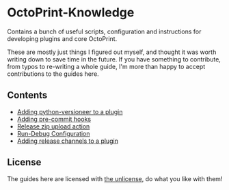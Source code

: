 # OctoPrint-Knowledge
Contains a bunch of useful scripts, configuration and instructions for developing plugins and core OctoPrint.

These are mostly just things I figured out myself, and thought it was worth writing down to save time in the future. If you have something to contribute, from typos to re-writing a whole guide, I'm more than happy to accept contributions to the guides here.

## Contents
* [Adding python-versioneer to a plugin](https://github.com/cp2004/OctoPrint-Knowledge/blob/main/versioneer.md)
* [Adding pre-commit hooks](https://github.com/cp2004/OctoPrint-Knowledge/blob/main/pre-commit.md)
* [Release zip upload action](https://github.com/cp2004/OctoPrint-Knowledge/blob/main/releasezip-upload.md)
* [Run-Debug Configuration](https://github.com/cp2004/OctoPrint-Knowledge/blob/main/run-debug.md)
* [Adding release channels to a plugin](https://github.com/cp2004/OctoPrint-Knowledge/blob/main/release-channels.md)

## License

The guides here are licensed with [the unlicense](https://github.com/cp2004/OctoPrint-Knowledge/blob/main/LICENSE), do what you like with them!

